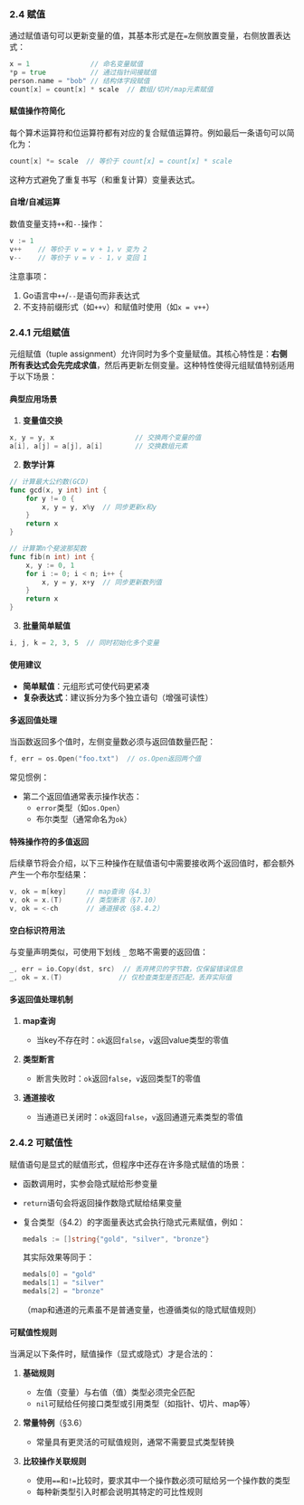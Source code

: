 ### 2.4 赋值

通过赋值语句可以更新变量的值，其基本形式是在`=`左侧放置变量，右侧放置表达式：

```go
x = 1               // 命名变量赋值
*p = true           // 通过指针间接赋值
person.name = "bob" // 结构体字段赋值
count[x] = count[x] * scale  // 数组/切片/map元素赋值
```

#### 赋值操作符简化

每个算术运算符和位运算符都有对应的复合赋值运算符。例如最后一条语句可以简化为：

```go
count[x] *= scale  // 等价于 count[x] = count[x] * scale
```

这种方式避免了重复书写（和重复计算）变量表达式。

#### 自增/自减运算

数值变量支持`++`和`--`操作：

```go
v := 1
v++    // 等价于 v = v + 1，v 变为 2
v--    // 等价于 v = v - 1，v 变回 1
```

注意事项：

1. Go语言中`++`/`--`是语句而非表达式
2. 不支持前缀形式（如`++v`）和赋值时使用（如`x = v++`）

### 2.4.1 元组赋值

元组赋值（tuple assignment）允许同时为多个变量赋值。其核心特性是：**右侧所有表达式会先完成求值**，然后再更新左侧变量。这种特性使得元组赋值特别适用于以下场景：

#### 典型应用场景

1. **变量值交换**  

```go
x, y = y, x                    // 交换两个变量的值
a[i], a[j] = a[j], a[i]        // 交换数组元素
```

2. **数学计算**  

```go
// 计算最大公约数(GCD)
func gcd(x, y int) int {
    for y != 0 {
        x, y = y, x%y  // 同步更新x和y
    }
    return x
}

// 计算第n个斐波那契数
func fib(n int) int {
    x, y := 0, 1
    for i := 0; i < n; i++ {
        x, y = y, x+y  // 同步更新数列值
    }
    return x
}
```

3. **批量简单赋值**  

```go
i, j, k = 2, 3, 5  // 同时初始化多个变量
```

#### 使用建议

- **简单赋值**：元组形式可使代码更紧凑  
- **复杂表达式**：建议拆分为多个独立语句（增强可读性）

#### 多返回值处理

当函数返回多个值时，左侧变量数必须与返回值数量匹配：

```go
f, err = os.Open("foo.txt")  // os.Open返回两个值
```

常见惯例：

- 第二个返回值通常表示操作状态：
  - `error`类型（如`os.Open`）
  - 布尔类型（通常命名为`ok`）

#### 特殊操作符的多值返回

后续章节将会介绍，以下三种操作在赋值语句中需要接收两个返回值时，都会额外产生一个布尔型结果：

```go
v, ok = m[key]     // map查询（§4.3）
v, ok = x.(T)      // 类型断言（§7.10）
v, ok = <-ch       // 通道接收（§8.4.2）
```

#### 空白标识符用法

与变量声明类似，可使用下划线 `_` 忽略不需要的返回值：

```go
_, err = io.Copy(dst, src)  // 丢弃拷贝的字节数，仅保留错误信息
_, ok = x.(T)              // 仅检查类型是否匹配，丢弃实际值
```

#### 多返回值处理机制

1. **map查询**  
   - 当key不存在时：`ok`返回`false`，`v`返回value类型的零值

2. **类型断言**  
   - 断言失败时：`ok`返回`false`，`v`返回类型T的零值

3. **通道接收**  
   - 当通道已关闭时：`ok`返回`false`，`v`返回通道元素类型的零值

### 2.4.2 可赋值性

赋值语句是显式的赋值形式，但程序中还存在许多隐式赋值的场景：

- 函数调用时，实参会隐式赋给形参变量

- `return`语句会将返回操作数隐式赋给结果变量

- 复合类型（§4.2）的字面量表达式会执行隐式元素赋值，例如：

  ```go
  medals := []string{"gold", "silver", "bronze"}
  ```

  其实际效果等同于：

  ```go
  medals[0] = "gold"
  medals[1] = "silver"
  medals[2] = "bronze"
  ```

  （map和通道的元素虽不是普通变量，也遵循类似的隐式赋值规则）

#### 可赋值性规则

当满足以下条件时，赋值操作（显式或隐式）才是合法的：

1. **基础规则**  
   - 左值（变量）与右值（值）类型必须完全匹配
   - `nil`可赋给任何接口类型或引用类型（如指针、切片、map等）

2. **常量特例**（§3.6）  
   - 常量具有更灵活的可赋值规则，通常不需要显式类型转换

3. **比较操作关联规则**  
   - 使用`==`和`!=`比较时，要求其中一个操作数必须可赋给另一个操作数的类型
   - 每种新类型引入时都会说明其特定的可比性规则

